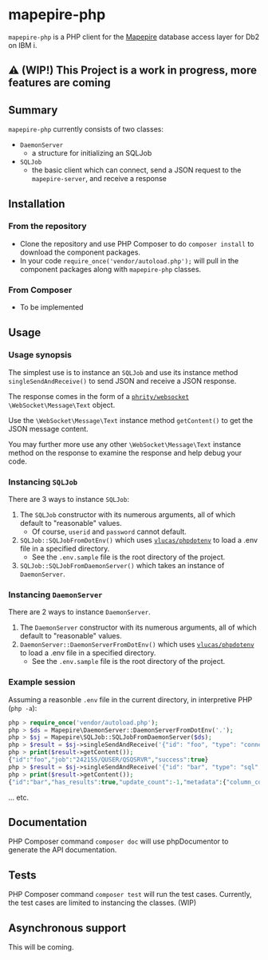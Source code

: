 # mapepire-php

`mapepire-php` is a PHP client for the [Mapepire](https://github.com/Mapepire-IBMi) database access layer for Db2 on IBM i.

## ⚠️ (WIP!) This Project is a work in progress, more features are coming

## Summary

`mapepire-php` currently consists of two classes:

- `DaemonServer`
  - a structure for initializing an SQLJob
- `SQLJob`
  - the basic client which can connect, send a JSON request to the `mapepire-server`, and receive a response

## Installation

### From the repository

- Clone the repository and use PHP Composer to do `composer install` to download the component packages.
- In your code `require_once('vendor/autoload.php');` will pull in the component packages along with `mapepire-php` classes.

### From Composer

- To be implemented

## Usage

### Usage synopsis

The simplest use is to instance an `SQLJob` and use its instance method `singleSendAndReceive()` to send JSON and receive a JSON response.

The response comes in the form of a [`phrity/websocket`](https://github.com/sirn-se/websocket-php) `\WebSocket\Message\Text` object.

Use the `\WebSocket\Message\Text` instance method `getContent()` to get the JSON message content.

You may further more use any other `\WebSocket\Message\Text` instance method on the response to examine the response and help debug your code.

### Instancing `SQLJob`

There are 3 ways to instance `SQLJob`:

1. The `SQLJob` constructor with its numerous arguments, all of which default to "reasonable" values.
    - Of course, `userid` and `password` cannot default.
1. `SQLJob::SQLJobFromDotEnv()` which uses [`vlucas/phpdotenv`](https://github.com/vlucas/phpdotenv) to load a .env file in a specified directory.
    - See the `.env.sample` file is the root directory of the project.
1. `SQLJob::SQLJobFromDaemonServer()` which takes an instance of `DaemonServer`.

### Instancing `DaemonServer`

There are 2 ways to instance `DaemonServer`.

1. The `DaemonServer` constructor with its numerous arguments, all of which default to "reasonable" values.
1. `DaemonServer::DaemonServerFromDotEnv()` which uses [`vlucas/phpdotenv`](https://github.com/vlucas/phpdotenv) to load a .env file in a specified directory.
    - See the `.env.sample` file is the root directory of the project.

### Example session

Assuming a reasonble `.env` file in the current directory, in interpretive PHP (`php -a`):

```php
php > require_once('vendor/autoload.php');
php > $ds = Mapepire\DaemonServer::DaemonServerFromDotEnv('.');
php > $sj = Mapepire\SQLJob::SQLJobFromDaemonServer($ds);
php > $result = $sj->singleSendAndReceive('{"id": "foo", "type": "connect"}');
php > print($result->getContent());
{"id":"foo","job":"242155/QUSER/QSQSRVR","success":true}
php > $result = $sj->singleSendAndReceive('{"id": "bar", "type": "sql", "sql": "select * from sample.employee"}');
php > print($result->getContent());
{"id":"bar","has_results":true,"update_count":-1,"metadata":{"column_count":14,"job":"242155/QUSER/QSQSRVR","columns":[{"name":"EMPNO","type":"CHAR","display_size":6,"label":"EMPNO"},{"name":"FIRST_NAME","type":"VARCHAR","display_size":12,"label":"FIRST_NAME"},{"name":"MIDINIT","type":"CHAR","display_size":1,"label":"MIDINIT"},{"name":"LASTNAME","type":"VARCHAR","display_size":15,"label":"LASTNAME"},{"name":"WORKDEPT","type":"CHAR","display_size":3,"label":"WORKDEPT"},{"name":"PHONENO","type":"CHAR","display_size":4,"label":"PHONENO"},{"name":"HIREDATE","type":"DATE","display_size":10,"label":"HIREDATE"},{"name":"JOB","type":"CHAR","display_size":8,"label":"JOB"},{"name":"EDLEVEL","type":"SMALLINT","display_size":6,"label":"EDLEVEL"},{"name":"SEX","type":"CHAR","display_size":1,"label":"SEX"},{"name":"BIRTHDATE","type":"DATE","display_size":10,"label":"BIRTHDATE"},{"name":"SALARY","type":"DECIMAL","display_size":11,"label":"SALARY"},{"name":"BONUS","type":"DECIMAL","display_size":11,"label":"BONUS"},{"name":"COMM","type":"DECIMAL","display_size":11,"label":"COMM"}]},"data":[{"EMPNO":"000010","FIRST_NAME":"CHRISTINE","MIDINIT":"I","LASTNAME":"HAAS","WORKDEPT":"A00","PHONENO":"3978","HIREDATE":"1965-01-01","JOB":"PRES","EDLEVEL":18,"SEX":"F","BIRTHDATE":"1933-08-24","SALARY":52750.00,"BONUS":1000.00,"COMM":4220.00},{"EMPNO":"000020","FIRST_NAME":"MICHAEL","MIDINIT":"L","LASTNAME":"THOMPSON","WORKDEPT":"B01","PHONENO":"3476","HIREDATE":"1973-10-10","JOB":"MANAGER","EDLEVEL":18,"SEX":"M","BIRTHDATE":"1948-02-02","SALARY":41250.00,"BONUS":800.00,"COMM":3300.00},
```

... etc.

## Documentation

PHP Composer command `composer doc` will use phpDocumentor to generate the API documentation.

## Tests

PHP Composer command `composer test` will run the test cases. Currently, the test cases are limited to instancing the classes. (WIP)

## Asynchronous support

This will be coming.
